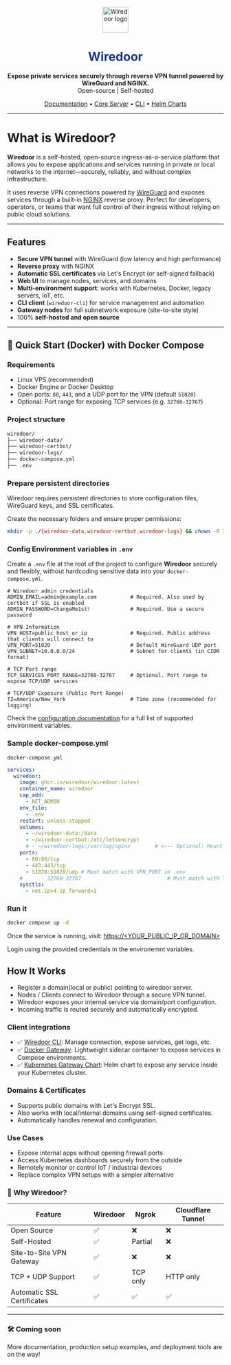 <p align="center"> <img src="https://www.wiredoor.net/images/wiredoor.svg" alt="Wiredoor logo" width="60" /> </p>

<h1 align="center" style="color:#1c398e">
  Wiredoor
</h1>

<p align="center">
  <strong>Expose private services securely through reverse VPN tunnel powered by WireGuard and NGINX.</strong><br />
  Open-source | Self-hosted
</p>

<p align="center">
  <a href="https://www.wiredoor.net/docs">Documentation</a> •
  <a href="https://github.com/wiredoor/wiredoor">Core Server</a> •
  <a href="https://github.com/wiredoor/wiredoor-cli">CLI</a> •
  <a href="https://charts.wiredoor.net">Helm Charts</a>
</p>

---

# What is Wiredoor?

**Wiredoor** is a self-hosted, open-source ingress-as-a-service platform that allows you to expose applications and services running in private or local networks to the internet—securely, reliably, and without complex infrastructure.

It uses reverse VPN connections powered by [WireGuard](https://www.wireguard.com) and exposes services through a built-in [NGINX](https://nginx.org) reverse proxy. Perfect for developers, operators, or teams that want full control of their ingress without relying on public cloud solutions.

---

## Features

- **Secure VPN tunnel** with WireGuard (low latency and high performance)
- **Reverse proxy** with NGINX
- **Automatic SSL certificates** via Let's Encrypt (or self-signed fallback)
- **Web UI** to manage nodes, services, and domains
- **Multi-environment support**: works with Kubernetes, Docker, legacy servers, IoT, etc.
- **CLI client** (`wiredoor-cli`) for service management and automation
- **Gateway nodes** for full subnetwork exposure (site-to-site style)
- 100% **self-hosted and open source**

---

## 🚀 Quick Start (Docker) with Docker Compose

### Requirements

- Linux VPS (recommended)
- Docker Engine or Docker Desktop
- Open ports: `80`, `443`, and a UDP port for the VPN (default `51820`)
- Optional: Port range for exposing TCP services (e.g. `32760-32767`)

### Project structure

```bash
wiredoor/
├── wiredoor-data/
├── wiredoor-certbot/
├── wiredoor-logs/
├── docker-compose.yml
├── .env
```

### Prepare persistent directories

Wiredoor requires persistent directories to store configuration files, WireGuard keys, and SSL certificates.

Create the necessary folders and ensure proper permissions:

```bash copy
mkdir -p ./{wiredoor-data,wiredoor-certbot,wiredoor-logs} && chown -R 1000:1000 ./{wiredoor-data,wiredoor-certbot,wiredoor-logs}
```

### Config Environment variables in `.env`

Create a `.env` file at the root of the project to configure **Wiredoor** securely and flexibly, without hardcoding sensitive data into your `docker-compose.yml`.

```dotenv filename=".env" copy
# Wiredoor admin credentials
ADMIN_EMAIL=admin@example.com           # Required. Also used by certbot if SSL is enabled
ADMIN_PASSWORD=ChangeMe1st!             # Required. Use a secure password

# VPN Information
VPN_HOST=public_host_or_ip              # Required. Public address that clients will connect to
VPN_PORT=51820                          # Default WireGuard UDP port
VPN_SUBNET=10.0.0.0/24                  # Subnet for clients (in CIDR format)

# TCP Port range
TCP_SERVICES_PORT_RANGE=32760-32767     # Optional. Port range to expose TCP/UDP services

# TCP/UDP Exposure (Public Port Range)
TZ=America/New_York                     # Time zone (recommended for logging)
```

Check the [configuration documentation](https://www.wiredoor.net/docs/configuration#environment-variables) for a full list of supported environment variables.

### Sample docker-compose.yml

`docker-compose.yml`

```yaml
services:
  wiredoor:
    image: ghcr.io/wiredoor/wiredoor:latest
    container_name: wiredoor
    cap_add:
      - NET_ADMIN
    env_file:
      - .env
    restart: unless-stopped
    volumes:
      - ~/wiredoor-data:/data
      - ~/wiredoor-certbot:/etc/letsencrypt
      # - ~/wiredoor-logs:/var/log/nginx        # <--- Optional: Mount for collecting NGINX logs
    ports:
      - 80:80/tcp
      - 443:443/tcp
      - 51820:51820/udp # Must match with VPN_PORT in .env
    #      - 32760-32767                            # Must match with TCP_SERVICES_PORT_RANGE in .env
    sysctls:
      - net.ipv4.ip_forward=1
```

### Run it

```bash
docker compose up -d
```

Once the service is running, visit: [https://<YOUR_PUBLIC_IP_OR_DOMAIN>]()

Login using the provided credentials in the environemnt variables.

## How It Works

- Register a domain(local or public) pointing to wiredoor server.
- Nodes / Clients connect to Wiredoor through a secure VPN tunnel.
- Wiredoor exposes your internal service via domain/port configuration.
- Incoming traffic is routed securely and automatically encrypted.

### Client integrations

- ✅ [Wiredoor CLI](https://www.wiredoor.net/docs/cli): Manage connection, expose services, get logs, etc.
- ✅ [Docker Gateway](https://www.wiredoor.net/docs/docker-gateway): Lightweight sidecar container to expose services in Compose environments.
- ✅ [Kubernetes Gateway Chart](https://www.wiredoor.net/docs/kubernetes-gateway): Helm chart to expose any service inside your Kubernetes cluster.

### Domains & Certificates

- Supports public domains with Let's Encrypt SSL.
- Also works with local/internal domains using self-signed certificates.
- Automatically handles renewal and configuration.

### Use Cases

- Expose internal apps without opening firewall ports
- Access Kubernetes dashboards securely from the outside
- Remotely monitor or control IoT / industrial devices
- Replace complex VPN setups with a simpler alternative

### 🤝 Why Wiredoor?

| Feature                    | Wiredoor | Ngrok    | Cloudflare Tunnel |
| -------------------------- | -------- | -------- | ----------------- |
| Open Source                | ✅       | ❌       | ❌                |
| Self-Hosted                | ✅       | Partial  | ❌                |
| Site-to-Site VPN Gateway   | ✅       | ❌       | ❌                |
| TCP + UDP Support          | ✅       | TCP only | HTTP only         |
| Automatic SSL Certificates | ✅       | ✅       | ✅                |

---

### 🛠️ Coming soon

More documentation, production setup examples, and deployment tools are on the way!
